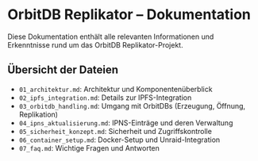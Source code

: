 # OrbitDB Replikator – Dokumentation

Diese Dokumentation enthält alle relevanten Informationen und Erkenntnisse rund um das OrbitDB Replikator-Projekt.

## Übersicht der Dateien

- `01_architektur.md`: Architektur und Komponentenüberblick
- `02_ipfs_integration.md`: Details zur IPFS-Integration
- `03_orbitdb_handling.md`: Umgang mit OrbitDBs (Erzeugung, Öffnung, Replikation)
- `04_ipns_aktualisierung.md`: IPNS-Einträge und deren Verwaltung
- `05_sicherheit_konzept.md`: Sicherheit und Zugriffskontrolle
- `06_container_setup.md`: Docker-Setup und Unraid-Integration
- `07_faq.md`: Wichtige Fragen und Antworten
